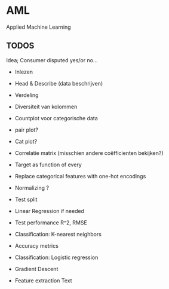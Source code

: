 # AML 
Applied Machine Learning 


## TODOS

Idea; Consumer disputed yes/or no... 

*  Inlezen


* Head & Describe (data beschrijven)
* Verdeling
* Diversiteit van kolommen
* Countplot voor categorische data
* pair plot? 
* Cat plot? 
* Correlatie matrix (misschien andere coëfficienten bekijken?)
* Target as function of every 
* Replace categorical features with one-hot encodings
* Normalizing ?
* Test split 
* Linear Regression if needed 
* Test performance R^2, RMSE

* Classification: K-nearest neighbors
* Accuracy metrics
* Classification: Logistic regression
* Gradient Descent


* Feature extraction Text